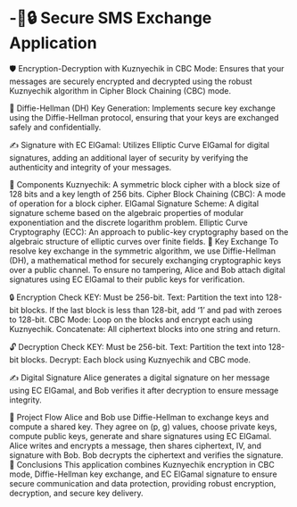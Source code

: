 
# -📱🔒 Secure SMS Exchange Application

🛡 Encryption-Decryption with Kuznyechik in CBC Mode: Ensures that your messages are securely encrypted and decrypted using the robust Kuznyechik algorithm in Cipher Block Chaining (CBC) mode.

🔑 Diffie-Hellman (DH) Key Generation: Implements secure key exchange using the Diffie-Hellman protocol, ensuring that your keys are exchanged safely and confidentially.

✍️ Signature with EC ElGamal: Utilizes Elliptic Curve ElGamal for digital signatures, adding an additional layer of security by verifying the authenticity and integrity of your messages.

🧩 Components
Kuznyechik: A symmetric block cipher with a block size of 128 bits and a key length of 256 bits.
Cipher Block Chaining (CBC): A mode of operation for a block cipher.
ElGamal Signature Scheme: A digital signature scheme based on the algebraic properties of modular exponentiation and the discrete logarithm problem.
Elliptic Curve Cryptography (ECC): An approach to public-key cryptography based on the algebraic structure of elliptic curves over finite fields.
🔑 Key Exchange
To resolve key exchange in the symmetric algorithm, we use Diffie-Hellman (DH), a mathematical method for securely exchanging cryptographic keys over a public channel. To ensure no tampering, Alice and Bob attach digital signatures using EC ElGamal to their public keys for verification.

🔒 Encryption
Check KEY: Must be 256-bit.
Text: Partition the text into 128-bit blocks. If the last block is less than 128-bit, add ‘1’ and pad with zeroes to 128-bit.
CBC Mode: Loop on the blocks and encrypt each using Kuznyechik.
Concatenate: All ciphertext blocks into one string and return.

🔓 Decryption
Check KEY: Must be 256-bit.
Text: Partition the text into 128-bit blocks.
Decrypt: Each block using Kuznyechik and CBC mode.

✍️ Digital Signature
Alice generates a digital signature on her message using EC ElGamal, and Bob verifies it after decryption to ensure message integrity.

🔄 Project Flow
Alice and Bob use Diffie-Hellman to exchange keys and compute a shared key.
They agree on (p, g) values, choose private keys, compute public keys, generate and share signatures using EC ElGamal.
Alice writes and encrypts a message, then shares ciphertext, IV, and signature with Bob.
Bob decrypts the ciphertext and verifies the signature.
📝 Conclusions
This application combines Kuznyechik encryption in CBC mode, Diffie-Hellman key exchange, and EC ElGamal signature to ensure secure communication and data protection, providing robust encryption, decryption, and secure key delivery.
